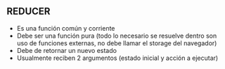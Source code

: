 ## REDUCER

- Es una función común y corriente
- Debe ser una función pura (todo lo necesario se resuelve dentro son uso de funciones externas, no debe llamar el storage del navegador)
- Debe de retornar un nuevo estado
- Usualmente reciben 2 argumentos (estado inicial y acción a ejecutar)


